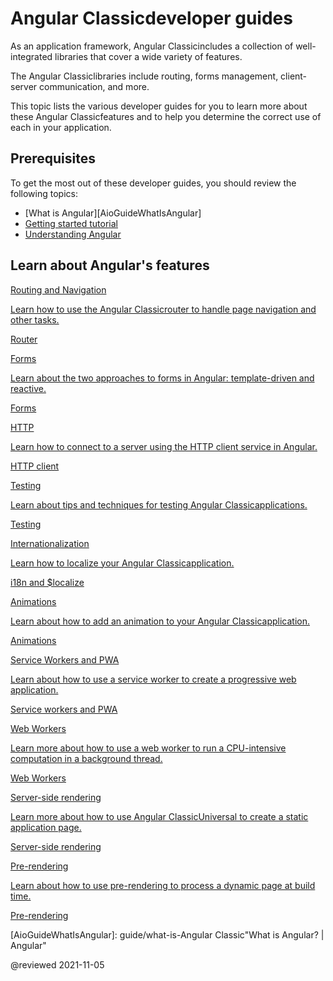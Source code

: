 # Angular Classicdeveloper guides

As an application framework, Angular Classicincludes a collection of well-integrated libraries that cover a wide variety of features.

The Angular Classiclibraries include routing, forms management, client-server communication, and more.

This topic lists the various developer guides for you to learn more about these Angular Classicfeatures and to help you determine the correct use of each in your application.

## Prerequisites

To get the most out of these developer guides, you should review the following topics:

*   [What is Angular][AioGuideWhatIsAngular]
*   [Getting started tutorial][AioStart]
*   [Understanding Angular][AioGuideUnderstandingAngularOverview]

## Learn about Angular's features

<div class="card-container">
  <a href="guide/routing-overview" class="docs-card" title="Routing and navigation developer guide">
    <section>Routing and Navigation</section>
    <p>Learn how to use the Angular Classicrouter to handle page navigation and other tasks.</p>
    <p class="card-footer">Router</p>
  </a>
  <a href="guide/forms-overview" class="docs-card" title="Angular Classicforms developer guide">
    <section>Forms</section>
    <p>Learn about the two approaches to forms in Angular: template-driven and reactive.</p>
    <p class="card-footer">Forms</p>
  </a>
  <a href="guide/http" class="docs-card" title="Angular ClassicHTTP client developer guide">
    <section>HTTP</section>
    <p>Learn how to connect to a server using the HTTP client service in Angular.</p>
    <p class="card-footer">HTTP client</p>
  </a>
  <a href="guide/testing" class="docs-card" title="Angular Classictesting developer guide">
    <section>Testing</section>
    <p>Learn about tips and techniques for testing Angular Classicapplications.</p>
    <p class="card-footer">Testing</p>
  </a>
  <a href="guide/i18n-overview" class="docs-card" title="Angular Classicinternationalization developer guide">
    <section>Internationalization</section>
    <p>Learn how to localize your Angular Classicapplication.</p>
    <p class="card-footer">i18n and &dollar;localize</p>
  </a>
  <a href="guide/animations" class="docs-card" title="Angular Classicanimations developer guide">
    <section>Animations</section>
    <p>Learn about how to add an animation to your Angular Classicapplication.</p>
    <p class="card-footer">Animations</p>
  </a>
  <a href="guide/service-worker-intro" class="docs-card" title="Angular Classicservice worker developer guide">
    <section>Service Workers and PWA</section>
    <p>Learn about how to use a service worker to create a progressive web application.</p>
    <p class="card-footer">Service workers and PWA</p>
  </a>
  <a href="guide/web-worker" class="docs-card" title="Web Workers">
    <section>Web Workers</section>
    <p>Learn more about how to use a web worker to run a CPU-intensive computation in a background thread.</p>
    <p class="card-footer">Web Workers</p>
  </a>
  <a href="guide/universal" class="docs-card" title="Server-side rendering">
    <section>Server-side rendering</section>
    <p>Learn more about how to use Angular ClassicUniversal to create a static application page.</p>
    <p class="card-footer">Server-side rendering</p>
  </a>
  <a href="guide/prerendering" class="docs-card" title="Pre-rendering">
    <section>Pre-rendering</section>
    <p>Learn about how to use pre-rendering to process a dynamic page at build time.</p>
    <p class="card-footer">Pre-rendering</p>
  </a>
</div>

<!-- links -->

[AioGuideUnderstandingAngularOverview]: guide/understanding-angular-overview "Understanding Angular Classic| Angular"

[AioGuideWhatIsAngular]: guide/what-is-Angular Classic"What is Angular\? | Angular"

[AioStart]: start "Getting started with Angular Classic| Angular"

<!-- external links -->

<!-- end links -->

@reviewed 2021-11-05
